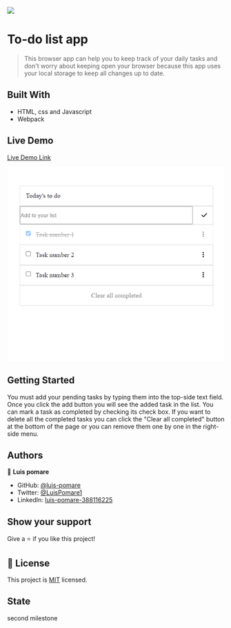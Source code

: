 ![](https://img.shields.io/badge/Microverse-blueviolet)

# To-do list app

> This browser app can help you to keep track of your daily tasks and don't worry about keeping open your browser because this app uses your local storage to keep all changes up to date.

## Built With

- HTML, css and Javascript
- Webpack

## Live Demo

[Live Demo Link](https://luis-pomare.github.io/toDoList/dist)

[<img src="app_screenshot.png">](https://luis-pomare.github.io/toDoList/dist)

## Getting Started

You must add your pending tasks by typing them into the top-side text field. Once you click the add button you will see the added task in the list.
You can mark a task as completed by checking its check box. If you want to delete all the completed tasks you can click the "Clear all completed" button at the bottom of the page or you can remove them one by one in the right-side menu.

## Authors

👤 **Luis pomare**

- GitHub: [@luis-pomare](https://github.com/luis-pomare)
- Twitter: [@LuisPomare1](https://twitter.com/LuisPomare1)
- LinkedIn: [luis-pomare-388116225](https://www.linkedin.com/in/luis-pomare-388116225/)

## Show your support

Give a ⭐️ if you like this project!

## 📝 License

This project is [MIT](./MIT.md) licensed.

## State

second milestone
